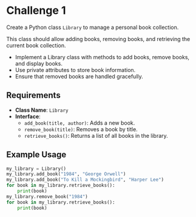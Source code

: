 # Challenge 1
Create a Python class `Library` to manage a personal book collection.

This class should allow adding books, removing books, and retrieving the current book collection.

- Implement a Library class with methods to add books, remove books, and display books.
- Use private attributes to store book information.
- Ensure that removed books are handled gracefully.

## Requirements
- **Class Name**: `Library`
- **Interface**:
    - `add_book(title, author)`: Adds a new book.
    - `remove_book(title)`: Removes a book by title.
    - `retrieve_books()`: Returns a list of all books in the library.

## Example Usage

```python
my_library = Library()
my_library.add_book("1984", "George Orwell")
my_library.add_book("To Kill a Mockingbird", "Harper Lee")
for book in my_library.retrieve_books():
    print(book)
my_library.remove_book("1984")
for book in my_library.retrieve_books():
    print(book)
```
